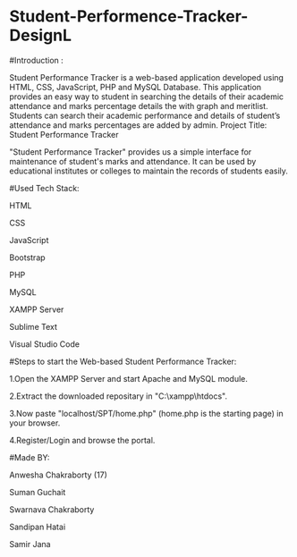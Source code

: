 # Student-Performence-Tracker-DesignL

#Introduction :

Student Performance Tracker is a web-based application developed using HTML, CSS, JavaScript, PHP and MySQL Database. This application provides an easy way to student in searching the details of their academic attendance and marks percentage details the with graph and meritlist. Students can search their academic performance and details of student’s attendance and marks percentages are added by admin.
Project Title: Student Performance Tracker

 

"Student Performance Tracker" provides us a simple interface for maintenance of student's marks and attendance. It can be used by educational institutes or colleges to maintain the records of students easily.

#Used Tech Stack:

HTML

CSS

JavaScript

Bootstrap

PHP

MySQL

XAMPP Server

Sublime Text

Visual Studio Code


#Steps to start the Web-based Student Performance Tracker:

1.Open the XAMPP Server and start Apache and MySQL module.

2.Extract the downloaded repositary in "C:\xampp\htdocs".

3.Now paste "localhost/SPT/home.php" (home.php is the starting page) in your browser.

4.Register/Login and browse the portal.


#Made BY:


Anwesha Chakraborty (17)

Suman Guchait

Swarnava Chakraborty

Sandipan Hatai

Samir Jana
